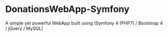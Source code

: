 # DonationsWebApp-Symfony
A simple yet powerful WebApp built using (Symfony 4 (PHP7) / Bootstrap 4 / jQuery / MySQL)
